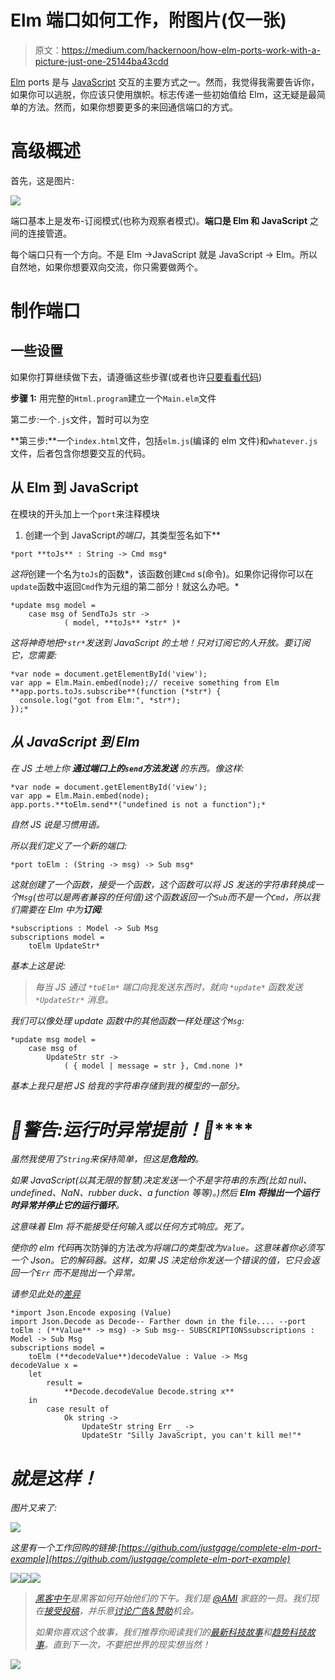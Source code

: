 # Elm 端口如何工作，附图片(仅一张)

> 原文：<https://medium.com/hackernoon/how-elm-ports-work-with-a-picture-just-one-25144ba43cdd>

[Elm](https://hackernoon.com/tagged/elm) ports 是与 [JavaScript](https://hackernoon.com/tagged/javascript) 交互的主要方式之一。然而，我觉得我需要告诉你，如果你可以逃脱，你应该只使用旗帜。标志传递一些初始值给 Elm，这无疑是最简单的方法。然而，如果你想要更多的来回通信端口的方式。

# 高级概述

首先，这是图片:

![](img/937518a1fd602fbc687e5ef84d38e272.png)

端口基本上是发布-订阅模式(也称为观察者模式)。**端口是 Elm 和 JavaScript** 之间的连接管道。

每个端口只有一个方向。不是 Elm ->JavaScript 就是 JavaScript -> Elm。所以自然地，如果你想要双向交流，你只需要做两个。

# **制作端口**

## 一些设置

如果你打算继续做下去，请遵循这些步骤(或者也许[只要看看代码](https://github.com/justgage/complete-elm-port-example))

**步骤 1:** 用完整的`Html.program`建立一个`Main.elm`文件

第二步:一个`.js`文件，暂时可以为空

**第三步:**一个`index.html`文件，包括`elm.js`(编译的 elm 文件)和`whatever.js`文件，后者包含你想要交互的代码。

## 从 Elm 到 JavaScript

在模块的开头加上一个`port`来注释模块

1.  创建一个到 JavaScript*的端口*，其类型签名如下**

```
*port **toJs** : String -> Cmd msg*
```

*这将*创建一个名为`toJs`的函数*，该函数创建`Cmd` s(命令)。如果你记得你可以在`update`函数中返回`Cmd`作为元组的第二部分！就这么办吧。*

```
*update msg model =
    case msg of SendToJs str ->
            ( model, **toJs** *str* )*
```

*这将神奇地把`*str*`发送到 JavaScript 的土地！只对订阅它的人开放。要订阅它，您需要:*

```
*var node = document.getElementById('view');
var app = Elm.Main.embed(node);// receive something from Elm
**app.ports.toJs.subscribe**(function (*str*) {
  console.log("got from Elm:", *str*);
});*
```

## *从 JavaScript 到 Elm*

*在 JS 土地上你 ***通过端口上的`send`方法发送*** 的东西。像这样:*

```
*var node = document.getElementById('view');
var app = Elm.Main.embed(node);
app.ports.**toElm.send**("undefined is not a function");*
```

*自然 JS 说是习惯用语。*

*所以我们定义了一个新的端口:*

```
*port toElm : (String -> msg) -> Sub msg*
```

*这就创建了一个函数，*接受一个函数*，这个函数可以将 JS 发送的字符串转换成一个`Msg`(也可以是两者兼容的任何值)这个函数返回一个`Sub`而不是一个`Cmd`，所以我们需要在 Elm 中为**订阅**:*

```
*subscriptions : Model -> Sub Msg
subscriptions model =
    toElm UpdateStr*
```

*基本上这是说:*

> **每当 JS 通过* `*toElm*` *端口向我发送东西时，就向* `*update*` *函数发送* `*UpdateStr*` *消息。**

*我们可以像处理 update 函数中的其他函数一样处理这个`Msg`:*

```
*update msg model =
    case msg of
        UpdateStr str ->
            ( { model | message = str }, Cmd.none )*
```

*基本上我只是把 JS 给我的字符串存储到我的模型的一部分。*

# ***🚨警告:运行时异常提前！**🚨*****

*虽然我使用了`String`来保持简单，但这是**危险的**。*

*如果 JavaScript(以其无限的智慧)决定发送一个不是字符串的东西(比如 null、undefined、NaN、rubber duck、a function 等等)。)然后 **Elm 将抛出一个运行时异常并停止它的运行循环**。*

*这意味着 Elm 将不能接受任何输入或以任何方式响应。*死了。**

*使你的 elm 代码*再次防弹的方法*改为将端口的类型改为`Value`。这意味着你必须写一个 Json。它的解码器。这样，如果 JS 决定给你发送一个错误的值，它只会返回一个`Err` 而不是抛出一个异常。*

*请参见此处的[差异](https://github.com/justgage/complete-elm-port-example/commit/b7bdec196e20b441fd524546dc07ae51b464a3f8)*

```
*import Json.Encode exposing (Value)
import Json.Decode as Decode-- Farther down in the file.... --port toElm : (**Value** -> msg) -> Sub msg-- SUBSCRIPTIONSsubscriptions : Model -> Sub Msg
subscriptions model =
    toElm (**decodeValue**)decodeValue : Value -> Msg
decodeValue x =
    let
        result =
            **Decode.decodeValue Decode.string x**
    in
        case result of
            Ok string ->
                UpdateStr string Err _ -> 
                UpdateStr "Silly JavaScript, you can't kill me!"*
```

# *就是这样！*

*图片又来了:*

*![](img/937518a1fd602fbc687e5ef84d38e272.png)*

*这里有一个工作回购的链接:[https://github.com/justgage/complete-elm-port-example](https://github.com/justgage/complete-elm-port-example)*

*[![](img/50ef4044ecd4e250b5d50f368b775d38.png)](http://bit.ly/HackernoonFB)**[![](img/979d9a46439d5aebbdcdca574e21dc81.png)](https://goo.gl/k7XYbx)**[![](img/2930ba6bd2c12218fdbbf7e02c8746ff.png)](https://goo.gl/4ofytp)*

> *[黑客中午](http://bit.ly/Hackernoon)是黑客如何开始他们的下午。我们是 [@AMI](http://bit.ly/atAMIatAMI) 家庭的一员。我们现在[接受投稿](http://bit.ly/hackernoonsubmission)，并乐意[讨论广告&赞助](mailto:partners@amipublications.com)机会。*
> 
> *如果你喜欢这个故事，我们推荐你阅读我们的[最新科技故事](http://bit.ly/hackernoonlatestt)和[趋势科技故事](https://hackernoon.com/trending)。直到下一次，不要把世界的现实想当然！*

*![](img/be0ca55ba73a573dce11effb2ee80d56.png)*
